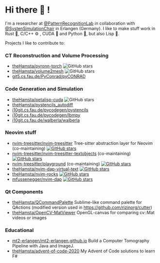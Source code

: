 # Hi there 👋 !

I'm a researcher at [@PatternRecognitionLab](https://lme.tf.fau.de/) in collaboration with [@SystenSimulationChair](https://www.cs10.tf.fau.de/) in Erlangen (Germany).
I like to make stuff work in Rust 🦀, C/C++ ⚙ , CUDA 🌊 and Python 🐍, but also Lisp 👾.

Projects I like to contribute to:

### CT Reconstruction and Volume Processing

- [theHamsta/pyronn-torch](https://github.com/theHamsta/pyronn-torch) ![GitHub stars](https://img.shields.io/github/stars/theHamsta/pyronn-torch.svg?style=social&label=Star&maxAge=2592000)
- [theHamsta/volume2mesh](https://github.com/theHamsta/volume2mesh) ![GitHub stars](https://img.shields.io/github/stars/theHamsta/volume2mesh.svg?style=social&label=Star&maxAge=2592000)
- [git5.cs.fau.de/PyConrad/pyCONRAD](https:///git5.cs.fau.de/PyConrad/pyCONRAD)

### Code Generation and Simulation

- [theHamsta/petalisp-cuda](https://github.com/theHamsta/petalisp-cuda)  ![GitHub stars](https://img.shields.io/github/stars/theHamsta/petalisp-cuda.svg?style=social&label=Star&maxAge=2592000)
- [theHamsta/pystencils_autodiff](https://i10git.cs.fau.de/pycodegen/pystencils)
- [i10git.cs.fau.de/pycodegen/pystencils](https://i10git.cs.fau.de/pycodegen/pystencils)
- [i10git.cs.fau.de/pycodegen/lbmpy](https://i10git.cs.fau.de/pycodegen/lbmpy)
- [i10git.cs.fau.de/walberla/walberla](https://i10git.cs.fau.de/walberla/walberla)

### Neovim stuff

- [nvim-treesitter/nvim-treesitter](https://github.com/nvim-treesitter/nvim-treesitter) Tree-sitter abstraction layer for Neovim (co-maintaining) [![GitHub stars](https://img.shields.io/github/stars/nvim-treesitter/nvim-treesitter.svg?style=social&label=Star&maxAge=2592000)](https://GitHub.com/nvim-treesitter/nvim-treesitter/stargazers/)
- [nvim-treesitter/nvim-treesitter-textobjects](https://github.com/nvim-treesitter/nvim-treesitter) (co-maintaining) [![GitHub stars](https://img.shields.io/github/stars/nvim-treesitter/nvim-treesitter-textobjects.svg?style=social&label=Star&maxAge=2592000)](https://GitHub.com/nvim-treesitter/nvim-treesitter-textobjects/stargazers/)
- [nvim-treesitter/playground](https://github.com/nvim-treesitter/playground) (co-maintaining) [![GitHub stars](https://img.shields.io/github/stars/nvim-treesitter/playground?style=social&label=Star&maxAge=2592000)](https://GitHub.com/nvim-treesitter/playground/stargazers/)
- [theHamsta/nvim-dap-virtual-text](https://github.com/theHamsta/nvim-dap-virtual-text) [![GitHub stars](https://img.shields.io/github/stars/theHamsta/nvim-dap-virtual-text.svg?style=social&label=Star&maxAge=2592000)](https://GitHub.com/nvim-treesitter/nvim-treesitter-textobjects/stargazers/)
- [theHamsta/nvim-rocks](https://github.com/theHamsta/nvim_rocks) [![GitHub stars](https://img.shields.io/github/stars/theHamsta/nvim_rocks.svg?style=social&label=Star&maxAge=2592000)](https://GitHub.com/theHamsta/nvim_rocks/stargazers/)
- [mfussenegger/nvim-dap](https://github.com/mfussenegger/nvim-dap) [![GitHub stars](https://img.shields.io/github/stars/mfussenegger/nvim-dap.svg?style=social&label=Star&maxAge=2592000)](https://GitHub.com/mfussenegger/nvim-dap/stargazers/)

### Qt Components

- [theHamsta/QCommandPalette](https://github.com/theHamsta/QCommandPalette) Sublime-like command palette for QActions (modified version used in https://github.com/rizinorg/cutter)
- [theHamsta/OpenCV-MatViewer](https://github.com/theHamsta/OpenCV-MatViewer) OpenGL-canvas for comparing cv::Mat videos or images

### Educational

- [mt2-erlangen/mt2-erlangen.github.io](https://github.com/mt2-erlangen/mt2-erlangen.github.io) Build a Computer Tomography Pipeline with Java and ImageJ.
- [theHamsta/advent-of-code-2020](https://github.com/theHamsta/advent-of-code-2020) My Advent of Code solutions to learn F#

